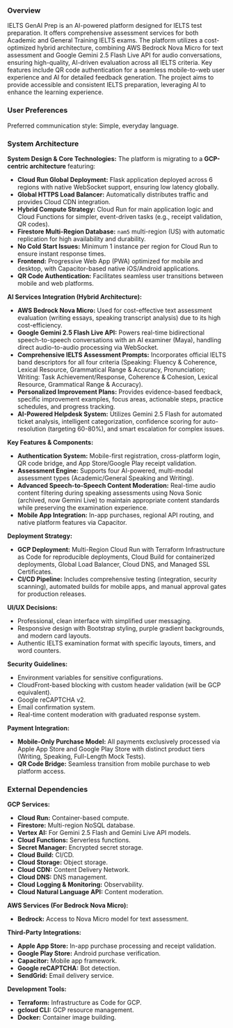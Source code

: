 ### Overview

IELTS GenAI Prep is an AI-powered platform designed for IELTS test preparation. It offers comprehensive assessment services for both Academic and General Training IELTS exams. The platform utilizes a cost-optimized hybrid architecture, combining AWS Bedrock Nova Micro for text assessment and Google Gemini 2.5 Flash Live API for audio conversations, ensuring high-quality, AI-driven evaluation across all IELTS criteria. Key features include QR code authentication for a seamless mobile-to-web user experience and AI for detailed feedback generation. The project aims to provide accessible and consistent IELTS preparation, leveraging AI to enhance the learning experience.

### User Preferences

Preferred communication style: Simple, everyday language.

### System Architecture

**System Design & Core Technologies:**
The platform is migrating to a **GCP-centric architecture** featuring:
-   **Cloud Run Global Deployment:** Flask application deployed across 6 regions with native WebSocket support, ensuring low latency globally.
-   **Global HTTPS Load Balancer:** Automatically distributes traffic and provides Cloud CDN integration.
-   **Hybrid Compute Strategy:** Cloud Run for main application logic and Cloud Functions for simpler, event-driven tasks (e.g., receipt validation, QR codes).
-   **Firestore Multi-Region Database:** `nam5` multi-region (US) with automatic replication for high availability and durability.
-   **No Cold Start Issues:** Minimum 1 instance per region for Cloud Run to ensure instant response times.
-   **Frontend:** Progressive Web App (PWA) optimized for mobile and desktop, with Capacitor-based native iOS/Android applications.
-   **QR Code Authentication:** Facilitates seamless user transitions between mobile and web platforms.

**AI Services Integration (Hybrid Architecture):**
-   **AWS Bedrock Nova Micro:** Used for cost-effective text assessment evaluation (writing essays, speaking transcript analysis) due to its high cost-efficiency.
-   **Google Gemini 2.5 Flash Live API:** Powers real-time bidirectional speech-to-speech conversations with an AI examiner (Maya), handling direct audio-to-audio processing via WebSocket.
-   **Comprehensive IELTS Assessment Prompts:** Incorporates official IELTS band descriptors for all four criteria (Speaking: Fluency & Coherence, Lexical Resource, Grammatical Range & Accuracy, Pronunciation; Writing: Task Achievement/Response, Coherence & Cohesion, Lexical Resource, Grammatical Range & Accuracy).
-   **Personalized Improvement Plans:** Provides evidence-based feedback, specific improvement examples, focus areas, actionable steps, practice schedules, and progress tracking.
-   **AI-Powered Helpdesk System:** Utilizes Gemini 2.5 Flash for automated ticket analysis, intelligent categorization, confidence scoring for auto-resolution (targeting 60-80%), and smart escalation for complex issues.

**Key Features & Components:**
-   **Authentication System:** Mobile-first registration, cross-platform login, QR code bridge, and App Store/Google Play receipt validation.
-   **Assessment Engine:** Supports four AI-powered, multi-modal assessment types (Academic/General Speaking and Writing).
-   **Advanced Speech-to-Speech Content Moderation:** Real-time audio content filtering during speaking assessments using Nova Sonic (archived, now Gemini Live) to maintain appropriate content standards while preserving the examination experience.
-   **Mobile App Integration:** In-app purchases, regional API routing, and native platform features via Capacitor.

**Deployment Strategy:**
-   **GCP Deployment:** Multi-Region Cloud Run with Terraform Infrastructure as Code for reproducible deployments, Cloud Build for containerized deployments, Global Load Balancer, Cloud DNS, and Managed SSL Certificates.
-   **CI/CD Pipeline:** Includes comprehensive testing (integration, security scanning), automated builds for mobile apps, and manual approval gates for production releases.

**UI/UX Decisions:**
-   Professional, clean interface with simplified user messaging.
-   Responsive design with Bootstrap styling, purple gradient backgrounds, and modern card layouts.
-   Authentic IELTS examination format with specific layouts, timers, and word counters.

**Security Guidelines:**
-   Environment variables for sensitive configurations.
-   CloudFront-based blocking with custom header validation (will be GCP equivalent).
-   Google reCAPTCHA v2.
-   Email confirmation system.
-   Real-time content moderation with graduated response system.

**Payment Integration:**
-   **Mobile-Only Purchase Model:** All payments exclusively processed via Apple App Store and Google Play Store with distinct product tiers (Writing, Speaking, Full-Length Mock Tests).
-   **QR Code Bridge:** Seamless transition from mobile purchase to web platform access.

### External Dependencies

**GCP Services:**
-   **Cloud Run:** Container-based compute.
-   **Firestore:** Multi-region NoSQL database.
-   **Vertex AI:** For Gemini 2.5 Flash and Gemini Live API models.
-   **Cloud Functions:** Serverless functions.
-   **Secret Manager:** Encrypted secret storage.
-   **Cloud Build:** CI/CD.
-   **Cloud Storage:** Object storage.
-   **Cloud CDN:** Content Delivery Network.
-   **Cloud DNS:** DNS management.
-   **Cloud Logging & Monitoring:** Observability.
-   **Cloud Natural Language API:** Content moderation.

**AWS Services (For Bedrock Nova Micro):**
-   **Bedrock:** Access to Nova Micro model for text assessment.

**Third-Party Integrations:**
-   **Apple App Store:** In-app purchase processing and receipt validation.
-   **Google Play Store:** Android purchase verification.
-   **Capacitor:** Mobile app framework.
-   **Google reCAPTCHA:** Bot detection.
-   **SendGrid:** Email delivery service.

**Development Tools:**
-   **Terraform:** Infrastructure as Code for GCP.
-   **gcloud CLI:** GCP resource management.
-   **Docker:** Container image building.